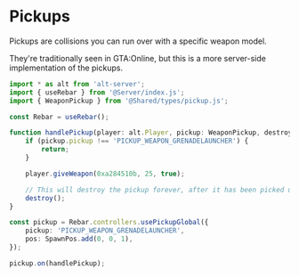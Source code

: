 # Pickups

Pickups are collisions you can run over with a specific weapon model.

They're traditionally seen in GTA:Online, but this is a more server-side implementation of the pickups.

```ts
import * as alt from 'alt-server';
import { useRebar } from '@Server/index.js';
import { WeaponPickup } from '@Shared/types/pickup.js';

const Rebar = useRebar();

function handlePickup(player: alt.Player, pickup: WeaponPickup, destroy: Function) {
    if (pickup.pickup !== 'PICKUP_WEAPON_GRENADELAUNCHER') {
        return;
    }

    player.giveWeapon(0xa284510b, 25, true);

    // This will destroy the pickup forever, after it has been picked up.
    destroy();
}

const pickup = Rebar.controllers.usePickupGlobal({
    pickup: 'PICKUP_WEAPON_GRENADELAUNCHER',
    pos: SpawnPos.add(0, 0, 1),
});

pickup.on(handlePickup);
```
